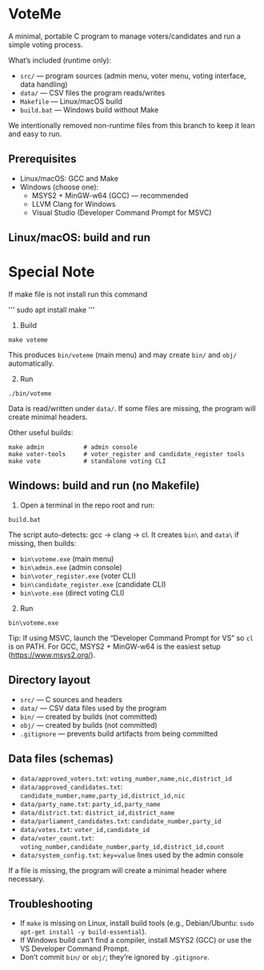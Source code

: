 # VoteMe

A minimal, portable C program to manage voters/candidates and run a simple voting process.

What’s included (runtime only):

- `src/` — program sources (admin menu, voter menu, voting interface, data handling)
- `data/` — CSV files the program reads/writes
- `Makefile` — Linux/macOS build
- `build.bat` — Windows build without Make

We intentionally removed non-runtime files from this branch to keep it lean and easy to run.

## Prerequisites

- Linux/macOS: GCC and Make
- Windows (choose one):
  - MSYS2 + MinGW-w64 (GCC) — recommended
  - LLVM Clang for Windows
  - Visual Studio (Developer Command Prompt for MSVC)

## Linux/macOS: build and run
# Special Note
If make file is not install run this command

'''
sudo apt install make
'''

1. Build

```
make voteme
```

This produces `bin/voteme` (main menu) and may create `bin/` and `obj/` automatically.

2. Run

```
./bin/voteme
```

Data is read/written under `data/`. If some files are missing, the program will create minimal headers.

Other useful builds:

```
make admin           # admin console
make voter-tools     # voter_register and candidate_register tools
make vote            # standalone voting CLI
```

## Windows: build and run (no Makefile)

1. Open a terminal in the repo root and run:

```
build.bat
```

The script auto-detects: gcc → clang → cl. It creates `bin\` and `data\` if missing, then builds:

- `bin\voteme.exe` (main menu)
- `bin\admin.exe` (admin console)
- `bin\voter_register.exe` (voter CLI)
- `bin\candidate_register.exe` (candidate CLI)
- `bin\vote.exe` (direct voting CLI)

2. Run

```
bin\voteme.exe
```

Tip: If using MSVC, launch the “Developer Command Prompt for VS” so `cl` is on PATH. For GCC, MSYS2 + MinGW-w64 is the easiest setup (https://www.msys2.org/).

## Directory layout

- `src/` — C sources and headers
- `data/` — CSV data files used by the program
- `bin/` — created by builds (not committed)
- `obj/` — created by builds (not committed)
- `.gitignore` — prevents build artifacts from being committed

## Data files (schemas)

- `data/approved_voters.txt`: `voting_number,name,nic,district_id`
- `data/approved_candidates.txt`: `candidate_number,name,party_id,district_id,nic`
- `data/party_name.txt`: `party_id,party_name`
- `data/district.txt`: `district_id,district_name`
- `data/parliament_candidates.txt`: `candidate_number,party_id`
- `data/votes.txt`: `voter_id,candidate_id`
- `data/voter_count.txt`: `voting_number,candidate_number,party_id,district_id,count`
- `data/system_config.txt`: `key=value` lines used by the admin console

If a file is missing, the program will create a minimal header where necessary.

## Troubleshooting

- If `make` is missing on Linux, install build tools (e.g., Debian/Ubuntu: `sudo apt-get install -y build-essential`).
- If Windows build can’t find a compiler, install MSYS2 (GCC) or use the VS Developer Command Prompt.
- Don’t commit `bin/` or `obj/`; they’re ignored by `.gitignore`.
